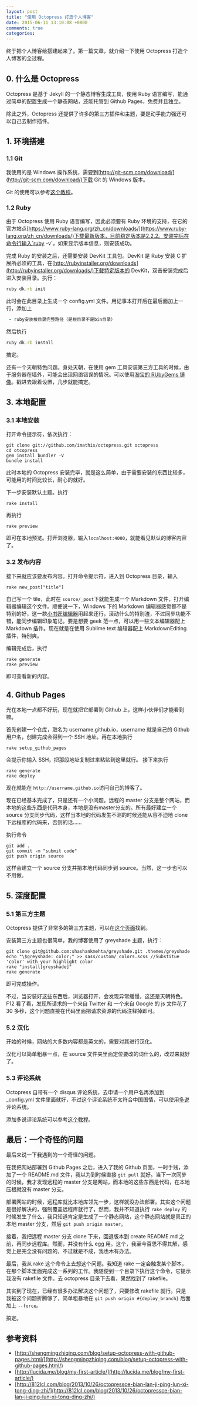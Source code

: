 ```yaml
---
layout: post
title: "使用 Octopress 打造个人博客"
date: 2015-06-11 13:10:08 +0800
comments: true
categories: 
---
```


终于把个人博客给搭建起来了。第一篇文章，就介绍一下使用 Octopress 打造个人博客的全过程。


## 0. 什么是 Octopress
Octopress 是基于 Jekyll 的一个静态博客生成工具，使用 Ruby 语言编写，能通过简单的配置生成一个静态网站，还能托管到 Github Pages，免费并且独立。 

除此之外，Octopress 还提供了许多的第三方插件和主题，要是动手能力强还可以自己去制作插件。

## 1. 环境搭建
### 1.1 Git
我使用的是 Windows 操作系统，需要到[http://git-scm.com/download/](http://git-scm.com/download/)下载 Git 的 Windows 版本。

Git 的使用可以参考[这个教程](http://www.liaoxuefeng.com/wiki/0013739516305929606dd18361248578c67b8067c8c017b000)。

### 1.2 Ruby
由于 Octopress 使用 Ruby 语言编写，因此必须要有 Ruby 环境的支持，在它的官方站点[https://www.ruby-lang.org/zh_cn/downloads/](https://www.ruby-lang.org/zh_cn/downloads/)下载最新版本，目前稳定版本是2.2.2。安装完后在命令行输入`ruby -v`，如果显示版本信息，则安装成功。

完成 Ruby 的安装之后，还需要安装 DevKit 工具包。DevKit 是 Ruby 安装 C 扩展所必须的工具，在[http://rubyinstaller.org/downloads](http://rubyinstaller.org/downloads/)下载特定版本的 DevKit，双击安装完成后进入安装目录。执行：
```ruby
ruby dk.rb init
```
此时会在此目录上生成一个 config.yml 文件。用记事本打开后在最后面加上一行，添加上
```ruby
 - ruby安装根目录完整路径（是根目录不是bin目录）
```
然后执行
```ruby
ruby dk.rb install
```
搞定。

还有一个天朝特色问题。身处天朝，在使用 gem 工具安装第三方工具的时候，由于服务器在墙外，可能会出现网络错误的情况。可以使用[淘宝的 RUbyGems 镜像](http://rubyinstaller.org/downloads/)。戳进去跟着设置，几步就能搞定。

## 3. 本地配置
### 3.1 本地安装
打开命令提示符，依次执行：
```
git clone git://github.com/imathis/octopress.git octopress
cd otcopress
gem install bundler -V
bundle install 
```
此时本地的 Octopress 安装完毕，就是这么简单，由于需要安装的东西比较多，可能用的时间比较长，耐心的就好。

下一步安装默认主题。执行
```
rake install
```
再执行
```
rake preview
```
即可在本地预览。打开浏览器，输入`localhost:4000`，就能看见默认的博客内容了。

### 3.2 发布内容
接下来就应该要发布内容。打开命令提示符，进入到 Octopress 目录，输入
```
rake new_post["title"]
```
自己写一个 tile，此时在 `source/_post`下就能生成一个 Markdown 文件，打开编辑器编辑这个文件。顺便说一下，Windows 下的 Markdown 编辑器感觉都不是特别的好，这一款[小书匠编辑器](http://markdown.xiaoshujiang.com/)用起来还行，滚动什么的特别渣，不过同步功能不错，能同步编辑印象笔记。要是想要 geek 范一点，可以用一些文本编辑器配上 Markdown 插件。现在就是在使用 Sublime text 编辑器配上 MarkdownEditing 插件，特别爽。

编辑完成后，执行
```
rake generate
rake preview
```
即可查看新的内容。

## 4. Github Pages
光在本地一点都不好玩，现在就把它部署到 Github 上，这样小伙伴们才能看到嘛。

首先创建一个仓库，取名为 username.github.io，username 就是自己的 Github 用户名，创建完成会得到一个 SSH 地址。再在本地执行
```
rake setup_github_pages
```
会提示你输入 SSH，把那段地址复制过来粘贴到这里就行。
接下来执行
```
rake generate
rake deploy
```
现在就能在 `http://username.github.io`访问自己的博客了。

现在已经基本完成了，只是还有一个小问题。远程的 master 分支是整个网站，而本地的这些东西是代码本身，本地是没有master分支的。所有最好建立一个 source 分支同步代码，这样当本地的代码发生不测的时候还能从容不迫地 clone 下远程库的代码来，否则的话……

执行命令
```
git add .
git commit -m "submit code"
git push origin source
```
这样会建立一个 source 分支并把本地代码同步到 source。当然，这一步也可以不用做。

## 5. 深度配置
### 5.1 第三方主题
Octopress 提供了非常多的第三方主题，可以在[这个页面](https://github.com/imathis/octopress/wiki/3rd-Party-Octopress-Themes)找到。

安装第三方主题也很简单，我的博客使用了 greyshade 主题，执行：
```
git clone git@github.com:shashankmehta/greyshade.git .themes/greyshade
echo "\$greyshade: color;" >> sass/custom/_colors.scss //Substitue 'color' with your highlight color
rake "install[greyshade]"
rake generate
```
即可完成操作。

不过，当安装好这些东西后，浏览器打开，会发现异常缓慢，这还是天朝特色。F12 看了看，发现所请求的一个来自 Twitter 和 一个来自 Google 的 js 文件花了 30 多秒，这个问题直接在代码里面把请求资源的代码注释掉即可。

### 5.2 汉化
开始的时候，网站的大多数内容都是英文的，需要对其进行汉化。

汉化可以简单粗暴一点，在 source 文件夹里面定位要改的词什么的，改过来就好了。

### 5.3 评论系统
Octopress 自带有一个 disqus 评论系统，去申请一个用户名再添加到 _config.yml 文件里面就好，不过这个评论系统不太符合中国国情，可以使用[多说](http://duoshuo.com/)评论系统。

添加多说评论系统可以参考[这个教程](http://havee.me/internet/2013-02/add-duoshuo-commemt-system-into-octopress.html)。

## 最后：一个奇怪的问题

最后来说一下我遇到的一个奇怪的问题。

在我把网站部署到 Github Pages 之后，进入了我的 Github 页面，一时手贱，添加了一个 README.md 文件，我以为到时候直接  `git pull`  就好。当下一次同步的时候，我才发现远程的 master 分支是网站，而本地的这些东西是代码，在本地压根就没有 master 分支。

部署网站的时候，远程库就比本地库领先一步，这样就没办法部署。其实这个问题是很好解决的，强制覆盖远程库就行了，然而，我并不知道执行 `rake deploy` 的时候发生了什么，我只知道肯定是生成了一个静态网站，这个静态网站就是真正的本地 master 分支，然后 `git push origin master`。

接着，我把远程 master 分支 clone 下来，回退版本到 create README.md 之前，再同步远程库。然而，并没有什么 egg 用。这个，我至今百思不得其解，感觉上是完全没有问题的，不过就是不成，我也木有办法。

最后，我从 rake 这个命令上去想这个问题。我知道 rake 一定会触发某个脚本，在那个脚本里面完成这一系列的工作。我随便到一个目录下执行这个命令，它提示我没有 rakefile 文件。去 octopress 目录下去看，果然找到了 rakefile。

其实到了现在，已经有很多办法解决这个问题了，只要修改 rakefile 就行。只是我被这个问题折腾够了，简单粗暴地在 `git push origin #{deploy_branch}` 后面加上 `--force`。

搞定。

## 参考资料
- [http://shengmingzhiqing.com/blog/setup-octopress-with-github-pages.html/](http://shengmingzhiqing.com/blog/setup-octopress-with-github-pages.html/)
- [http://lucida.me/blog/my-first-article/](http://lucida.me/blog/my-first-article/)
- [http://812lcl.com/blog/2013/10/26/octopressce-bian-lan-ji-ping-lun-xi-tong-ding-zhi/](http://812lcl.com/blog/2013/10/26/octopressce-bian-lan-ji-ping-lun-xi-tong-ding-zhi/)